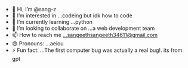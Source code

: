 - 👋 Hi, I’m @sang-z
- 👀 I’m interested in ...codeing but idk how to code 
- 🌱 I’m currently learning ...python
- 💞️ I’m looking to collaborate on ...a web development team
- 📫 How to reach me ...sangeethsangeeth34611@gmail.com
- 😄 Pronouns: ...aeiou
- ⚡ Fun fact: ...The first computer bug was actually a real bug!. its from gpt

<!---
sang-z/sang-z is a ✨ special ✨ repository because its `README.md` (this file) appears on your GitHub profile.
You can click the Preview link to take a look at your changes.
--->
